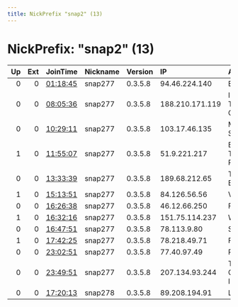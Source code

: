 ```yaml
---
title: NickPrefix "snap2" (13)
---
```


# NickPrefix: "snap2" (13)

|   Up |   Ext | JoinTime                                                                                            | Nickname   | Version   | IP              | AS                                 | CC   |   ORp |   Dirp | OS    | Contact   |   eFamMembers |
|-----:|------:|:----------------------------------------------------------------------------------------------------|:-----------|:----------|:----------------|:-----------------------------------|:-----|------:|-------:|:------|:----------|--------------:|
|    0 |     0 | [01:18:45](https://metrics.torproject.org/rs.html#details/576171D5AAEE2DE10A7081E5E26E8982D228A606) | snap277    | 0.3.5.8   | 94.46.224.140   | EPIC LTD                           | cy   | 42657 |      0 | Linux | None      |             1 |
|    0 |     0 | [08:05:36](https://metrics.torproject.org/rs.html#details/F2E7484BA7F03BBFAD4AF347A9C289F4538D8696) | snap277    | 0.3.5.8   | 188.210.171.119 | Information Technology Company ITC | ir   | 38759 |      0 | Linux | None      |             1 |
|    0 |     0 | [10:29:11](https://metrics.torproject.org/rs.html#details/B6DBB78C4AC5080A4E2F30CA1B16FD4756B5F5EC) | snap277    | 0.3.5.8   | 103.17.46.135   | Micro Logic Systems                | nc   | 43689 |      0 | Linux | None      |             1 |
|    1 |     0 | [11:55:07](https://metrics.torproject.org/rs.html#details/4AF3E92E9460BFE8B2050441A6DEB56EFD224B7E) | snap277    | 0.3.5.8   | 51.9.221.217    | British Telecommunications PLC     | gb   | 34335 |      0 | Linux | None      |             1 |
|    0 |     0 | [13:33:39](https://metrics.torproject.org/rs.html#details/1193C72ACA365AB16BCD21AC8511FD876DB7CEDA) | snap277    | 0.3.5.8   | 189.68.212.65   | TELEFu00D4NICA BRASIL S.A          | br   | 40319 |      0 | Linux | None      |             1 |
|    1 |     0 | [15:13:51](https://metrics.torproject.org/rs.html#details/D035BEB5486BFF9E07A5C549460B9007A420AA6D) | snap277    | 0.3.5.8   | 84.126.56.56    | Vodafone Ono, S.A.                 | es   | 33671 |      0 | Linux | None      |             1 |
|    0 |     0 | [16:26:38](https://metrics.torproject.org/rs.html#details/A82E91CC49D7A1E7063894703F3E9C1E948555C8) | snap277    | 0.3.5.8   | 46.12.66.250    | Forthnet                           | gr   | 41505 |      0 | Linux | None      |             1 |
|    1 |     0 | [16:32:16](https://metrics.torproject.org/rs.html#details/A1FB02F6A081E046AD71A09FC2B178E581DE8A8E) | snap277    | 0.3.5.8   | 151.75.114.237  | Wind Tre S.p.A.                    | it   | 40529 |      0 | Linux | None      |             1 |
|    0 |     0 | [16:47:51](https://metrics.torproject.org/rs.html#details/2ACDA3B4770E00775A5BE0687AD824DA794507A7) | snap277    | 0.3.5.8   | 78.113.9.80     | SFR SA                             | fr   | 33191 |      0 | Linux | None      |             1 |
|    1 |     0 | [17:42:25](https://metrics.torproject.org/rs.html#details/E35D8CF6433CBC4D48B3CE1A8D78B3C0B323537C) | snap277    | 0.3.5.8   | 78.218.49.71    | Free SAS                           | fr   | 37677 |      0 | Linux | None      |             1 |
|    0 |     0 | [23:02:51](https://metrics.torproject.org/rs.html#details/537AD6F2676F51258F7A22D194B668798DE3F2DD) | snap277    | 0.3.5.8   | 77.40.97.49     | Rostelecom                         | ru   | 40765 |      0 | Linux | None      |             1 |
|    0 |     0 | [23:49:51](https://metrics.torproject.org/rs.html#details/02EB50D207E101D3795BF0B406D9211F69A53DF8) | snap277    | 0.3.5.8   | 207.134.93.244  | TELUS Communications Inc.          | ca   | 45217 |      0 | Linux | None      |             1 |
|    0 |     0 | [17:20:13](https://metrics.torproject.org/rs.html#details/E75378BEC8AC0945A16E9E4C7914070FF2892A47) | snap278    | 0.3.5.8   | 89.208.194.91   | LLC Digital Network                | ru   | 37529 |      0 | Linux | None      |             1 |
